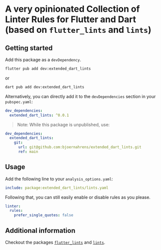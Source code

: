 # A very opinionated Collection of Linter Rules for Flutter and Dart (based on `flutter_lints` and `lints`)

## Getting started

Add this package as a `devDependency`.

```sh
flutter pub add dev:extended_dart_lints
```

or

```sh
dart pub add dev:extended_dart_lints
```

Alternatively, you can directly add it to the `devDependencies` section in your `pubspec.yaml`:

```yaml
dev_dependencies:
  extended_dart_lints: ^0.0.1
```

> Note: While this package is unpublished, use:

```yaml
dev_dependencies:
  extended_dart_lints:
    git:
      url: git@github.com:bjoernahrens/extended_dart_lints.git
      ref: main
```

## Usage

Add the following line to your `analysis_options.yaml`:

```yaml
include: package:extended_dart_lints/lints.yaml
```

Following that, you can still easily enable or disable rules as you please.

```yaml
linter:
  rules:
    prefer_single_quotes: false
```

## Additional information

Checkout the packages [`flutter_lints`](https://pub.dev/packages/flutter_lints) and [`lints`](https://pub.dev/packages/lints).
